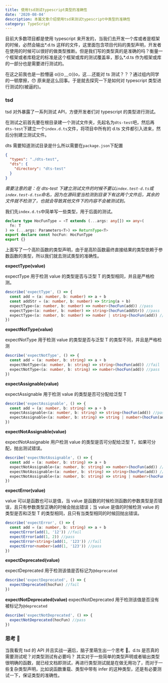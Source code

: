 ```yaml
---
title: 使用tsd测试typescript类型的准确性
date: '2020-08-04'
description: 本篇文章介绍使用tsd来测试typescript中类型的准确性
category: TypeScript
---
```


目前大多数项目都是使用 typescript 来开发的，当我们去开发一个库或者是框架的时候，必然会输出*.d.ts 这样的文件，这里面包含项目代码的类型声明，开发者在使用的时候可以很好的做类型推断。但是我们写的类型真的是准确的吗？衡量一个框架或者库稳定的标准是这个框架或库的测试覆盖率，那么*.d.ts 作为框架或库的一部分也是需要进行测试的。

在这之前我也是一脸懵逼 o((⊙﹏⊙))o，这....还能对 ts 测试？？？通过组内同学的一顿摩擦，😯 原来是这么回事。于是就去探究一下是如何对 typescript 类型进行测试的(被逼的)。

### tsd

tsd 对外暴露了一系列测试 API，方便开发者们对 typescript 的类型进行测试。

在测试之前首先要在根目录建一个测试文件夹，先起名为`dts-test`吧，然后再`dts-test`下建立一个`index.d.ts`文件，将项目中所有的 d.ts 文件都引入进来，然后分别建立测试文件。

dts 需要知道测试目录是什么所以需要在`package.json`下配置

```json
{
  "types": "./dts-test",
  "dts": {
    "directory": "dts-test"
  }
}
```

_需要注意的是：在 dts-test 下建立测试文件的时候不要以`index.test-d.ts`或`index.test-d.tsx`命名，因为在源码里当检测到目录下有这两个文件后，其余的文件就不检测了，也就会导致其他文件下的内容不会被测试到。_

我们先`index.d.ts`中简单写一些类型，用于后面的测试。

```ts
declare type HocFunType = <T extends (...args: any[]) => any>(
  fn: T
) => (...args: Parameters<T>) => ReturnType<T>
export declare const hocFun: HocFunType
export {}
```

上面写了一个高阶函数的类型声明，由于是高阶函数最终直接结果的类型依赖于参数函数的类型，所以我们就去测试类型的准确性。

**expectType<T>(value)**

expectType 用于检测 value 的类型是否与泛型 T 的类型相同，并且是严格检测。

```ts
describe('expectType', () => {
  const add = (a: number, b: number) => a + b
  const addStr = (a: number, b: number) => String(a + b)
  expectType<(a: number, b: number) => number>(hocFun(add)) //pass
  expectType<(a: number, b: number) => string>(hocFun(addStr)) //pass
  expectType<(a: number, b: number) => number | string>(hocFun(add)) //fail
})
```

**expectNotType<T>(value)**

expectNotType 用于检测 value 的类型是否与泛型 T 的类型不同，并且是严格检测

```ts
describe('expectNotType', () => {
  const add = (a: number, b: string) => a + b
  expectNotType<(a: number, b: string) => string>(hocFun(add)) //fail
  expectNotType<(a: number, b: string) => number>(hocFun(add)) //pass
})
```

**expectAssignable<T>(value)**

expectAssignable 用于检测 value 的类型是否可分配给泛型 T

```ts
describe('expectAssignable', () => {
  const add = (a: number, b: string) => a + b
  expectAssignable<(a: number, b: string) => string>(hocFun(add)) //pass
  expectAssignable<(a: number, b: string) => string | number>(hocFun(add)) //pass
})
```

**expectNotAssignable<T>(value)**

expectNotAssignable 用户检测 value 的类型是否可分配给泛型 T，如果可分配，抛出测试错误。

```ts
describe('expectNotAssignable', () => {
  const add = (a: number, b: string) => a + b
  expectNotAssignable<(a: number, b: string) => number>(hocFun(add)) //pass
  expectNotAssignable<(a: number, b: string) => string>(hocFun(add)) //fail
  expectNotAssignable<(a: number, b: string) => string | number>(hocFun(add)) //fail
})
```

**expectError<T>(value)**

value 可以是函数也可以是值，当 value 是函数的时候检测函数的参数类型是否错误，且只有参数类型正确的时候会抛出错误；当 value 是值的时候检测 value 的类型是否和泛型 T 的类型相同，且只有当类型相同的时候回抛出错误。

```ts
describe('expectError', () => {
  const add = (a: number, b: string) => a + b
  expectError(add(1, '12')) //fail
  expectError(add(1, 2)) //pass
  expectError<string>(add(1, '123')) //fail
  expectError<number>(add(1, '123')) //pass
})
```

**expectDeprecated(value)**

expectDeprecated 用于检测该值是否标记为`@deprecated`

```ts
describe('expectDeprecated', () => {
  expectDeprecated(hocFun) //fail
})
```

**expectNotDeprecated(value)**
expectNotDeprecated 用于检测该值是否没有被标记为`@deprecated`

```ts
describe('expectNotDeprecated', () => {
  expectNotDeprecated(hocFun) //pass
})
```

### 思考 🤔

当我看完 tsd 的 API 并且实战一遍后，脑子里萌生出一个思考 🤔。d.ts 是否真的需要测试呢？对类型测试有必要吗？
其实对于一些简单的类型声明或者输出类型很明确的函数，就已经文档即测试，再进行类型测试就是在做无用功了，而对于一些复杂类型声明，比如说函数重载、类型中带有 infer 的这种类型，还是有必要测试一下，保证类型的准确性。
